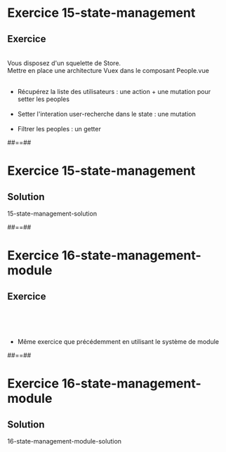 <!-- .slide: class="exercice" -->
# Exercice 15-state-management
## Exercice
<br>
Vous disposez d'un squelette de Store.<br>
Mettre en place une architecture Vuex dans le composant People.vue
<br><br>

- Récupérez la liste des utilisateurs : une action + une mutation pour setter les peoples<br><br>
- Setter l'interation user-recherche dans le state : une mutation<br><br>
- Filtrer les peoples : un getter

##==##

<!-- .slide: class="exercice" -->
# Exercice 15-state-management
## Solution
15-state-management-solution
<!-- .element: class="full-center" -->

##==##

<!-- .slide: class="exercice" -->
# Exercice 16-state-management-module
## Exercice 
<br><br><br>

- Même exercice que précédemment en utilisant le système de module

##==##

<!-- .slide: class="exercice" -->
# Exercice 16-state-management-module
## Solution
16-state-management-module-solution
<!-- .element: class="full-center" -->

